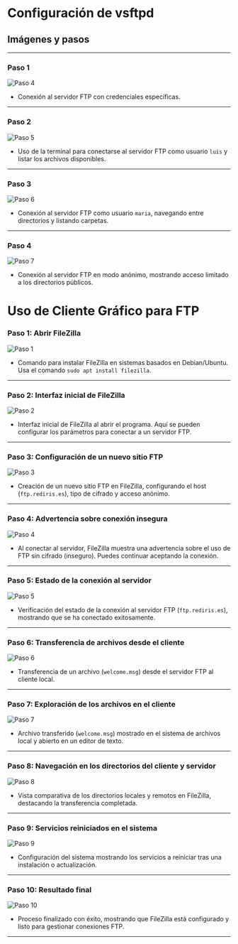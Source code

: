 

# Configuración de vsftpd

## Imágenes y pasos


---

### Paso 1
![Paso 4](./vstfpdinfo/4.png)
-  Conexión al servidor FTP con credenciales específicas.

---

### Paso 2
![Paso 5](./vstfpdinfo/5.png)
-  Uso de la terminal para conectarse al servidor FTP como usuario `luis` y listar los archivos disponibles.

---

### Paso 3
![Paso 6](./vstfpdinfo/6.png)
-  Conexión al servidor FTP como usuario `maria`, navegando entre directorios y listando carpetas.

---

### Paso 4
![Paso 7](./vstfpdinfo/7.png)
-  Conexión al servidor FTP en modo anónimo, mostrando acceso limitado a los directorios públicos.

# Uso de Cliente Gráfico para FTP
### Paso 1: Abrir FileZilla
![Paso 1](./gráfico/1.png)
-  Comando para instalar FileZilla en sistemas basados en Debian/Ubuntu. Usa el comando `sudo apt install filezilla`.

---

### Paso 2: Interfaz inicial de FileZilla
![Paso 2](./gráfico/2.png)
-  Interfaz inicial de FileZilla al abrir el programa. Aquí se pueden configurar los parámetros para conectar a un servidor FTP.

---

### Paso 3: Configuración de un nuevo sitio FTP
![Paso 3](./gráfico/3.png)
-  Creación de un nuevo sitio FTP en FileZilla, configurando el host (`ftp.rediris.es`), tipo de cifrado y acceso anónimo.

---

### Paso 4: Advertencia sobre conexión insegura
![Paso 4](./gráfico/4.png)
-  Al conectar al servidor, FileZilla muestra una advertencia sobre el uso de FTP sin cifrado (inseguro). Puedes continuar aceptando la conexión.

---

### Paso 5: Estado de la conexión al servidor
![Paso 5](./gráfico/5.png)
-  Verificación del estado de la conexión al servidor FTP (`ftp.rediris.es`), mostrando que se ha conectado exitosamente.

---

### Paso 6: Transferencia de archivos desde el cliente
![Paso 6](./gráfico/6.png)
-  Transferencia de un archivo (`welcome.msg`) desde el servidor FTP al cliente local.

---

### Paso 7: Exploración de los archivos en el cliente
![Paso 7](./gráfico/7.png)
-  Archivo transferido (`welcome.msg`) mostrado en el sistema de archivos local y abierto en un editor de texto.

---

### Paso 8: Navegación en los directorios del cliente y servidor
![Paso 8](./gráfico/8.png)
-  Vista comparativa de los directorios locales y remotos en FileZilla, destacando la transferencia completada.

---

### Paso 9: Servicios reiniciados en el sistema
![Paso 9](./gráfico/9.png)
-  Configuración del sistema mostrando los servicios a reiniciar tras una instalación o actualización.

---

### Paso 10: Resultado final
![Paso 10](./gráfico/10.png)
-  Proceso finalizado con éxito, mostrando que FileZilla está configurado y listo para gestionar conexiones FTP.

---
